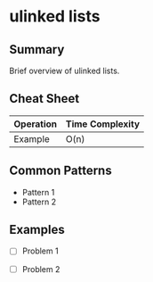 # ulinked lists

## Summary

Brief overview of ulinked lists.

## Cheat Sheet

| Operation          | Time Complexity |
|--------------------|-----------------|
| Example            | O(n)            |

## Common Patterns

- Pattern 1
- Pattern 2

## Examples

- [ ] Problem 1
- [ ] Problem 2

